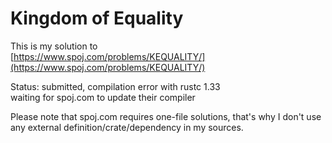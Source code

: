 # Kingdom of Equality

This is my solution to  
[https://www.spoj.com/problems/KEQUALITY/](https://www.spoj.com/problems/KEQUALITY/)

Status: submitted, compilation error with rustc 1.33  
waiting for spoj.com to update their compiler

Please note that spoj.com requires one-file solutions, that's why I don't use any external definition/crate/dependency in my sources.
